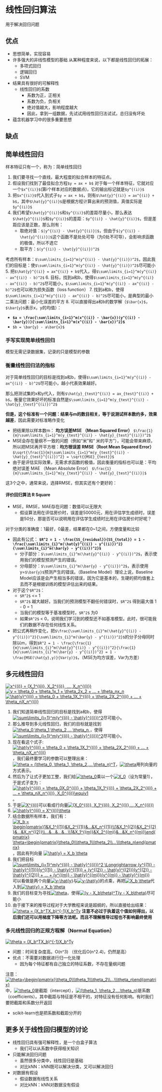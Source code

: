 # 线性回归算法
用于解决回归问题
## 优点
- 思想简单，实现容易
- 许多强大的非线性模型的基础
从某种程度来说，以下都是线性回归的拓展：
    - 多项式回归
    - 逻辑回归
    - SVM
- 结果具有很好的可解释性
    - 线性回归的系数
        - 系数为正，正相关
        - 系数为负，负相关
        - 绝对值越大，影响程度越大
        - 因此，拿到一组数据，先试试用线性回归法试试，总归没有坏处
- 蕴含机器学习中的很多重要思想

## 缺点

## 简单线性回归
样本特征只有一个，称为：简单线性回归

1. 我们要寻找一个直线，最大程度的拟合样本的特征点。
2. 假设我们找到了最佳拟合方程`$y = ax + b$`
对于每一个样本特征，它就对应一个`$x^{(i)}$`(第i个样本对应的数据点)，它的输出标记就是`$y^{(i)}$`
3. 把`$x^{(i)}$`代入到式子`$y = ax + b$`，则有`$\hat{y}^{(i)} = ax^{(i)} + b$`，其中`$\hat{y}^{(i)}$`是根据方程计算出来的预测值，真值实际是`$y^{(i)}$`
4. 我们希望`$\hat{y}^{(i)}$`和`$y^{(i)}$`的差距尽量小，那么表达`$\hat{y}^{(i)}$`和`$y^{(i)}$`的差距：`$y^{(i)} - \hat{y}^{(i)}$`，但是差距应该是正数，那么则有：
    - 取绝对值：`$|y^{(i)} - \hat{y}^{(i)}|$`，但由于`$|y^{(i)} - \hat{y}^{(i)}|$`这个函数不是处处可导（为0处不可导），会影响求函数的极值，所以不选它
    - 取平方：`$(y^{(i)} - \hat{y}^{(i)})^2$`

考虑所有样本：`$\sum\limits_{i=1}^m(y^{(i)} - \hat{y}^{(i)})^2$`，因此我们的目标是：使`$\sum\limits_{i=1}^m(y^{(i)} - \hat{y}^{(i)})^2$`尽可能小
5. 把`$\hat{y}^{(i)} = ax^{(i)} + b$`代入，得`$\sum\limits_{i=1}^m(y^{(i)} - ax^{(i)} - b)^2$`
6. 目标，找到a和b，使得`$\sum\limits_{i=1}^m(y^{(i)} - ax^{(i)} - b)^2$`尽可能小，`$\sum\limits_{i=1}^m(y^{(i)} - ax^{(i)} - b)^2$`也可以称为损失函数（loss function）
7. 找到a和b，使得`$\sum\limits_{i=1}^m(y^{(i)} - ax^{(i)} - b)^2$`尽可能小，是典型的最小二乘法问题：最小化误差的平方
8. 可以直接得出a和b的数学解（`$\bar{x}$`，`$\bar{y}$`表示x，y的均值）：
- **`$a = \frac{\sum\limits_{i=1}^m(x^{(i)} - \bar{x})(y^{(i)} - \bar{y})}{\sum\limits_{i=1}^m(x^{(i)} - \bar{x})^2}$`**
- `$b = \bar{y} - a\bar{x}$`

### 手写实现简单线性回归
模型无需记录数据集，记录的只是模型的参数

### 衡量线性回归法的指标
对于简单线性回归的目标是找到a和b，使得`$\sum\limits_{i=1}^m(y^{(i)} - ax^{(i)} - b)^2$`尽可能小，越小代表效果越好。

那么把测试集的x和y代入，则有`$\hat{y}_{test}^{(i)} = ax_{test}^{(i)} + b$`，衡量它效果好坏的标准自然是`$\sum\limits_{i=1}^m(y_{test}^{(i)} - \hat{y}_{test}^{(i)})^2$`

**但是，这个标准有一个问题：结果与m的数目相关，等于说测试样本数约多，效果越差**，因此需要对标准略作变化
- 把结果除以样本数m： **均方误差MSE （Mean Squared Error）**
`$\frac{1}{m}\sum\limits_{i=1}^m(y_{test}^{(i)} - \hat{y}_{test}^{(i)})^2$`
- MSE会存在量纲不一致的问题（例如“米”和“ 米的平方”），可能会带来麻烦，所以把MSE再开平方根：**均方根误差 RMSE（Root Mean Squared Error）**
`$\sqrt{\frac{1}{m}\sum\limits_{i=1}^m(y_{test}^{(i)} - \hat{y}_{test}^{(i)})^2} = \sqrt{{MSE}_{test}}$`
- 由于是评估实际效果，无需求求函数的极值，因此衡量的指标也可以是：平均绝对误差 MAE （Mean Absolute Error）
`$\frac{1}{m}\sum\limits_{i=1}^m|y_{test}^{(i)} - \hat{y}_{test}^{(i)}|$`

这3个之中，通常来说，选择RMSE，但其实还有个更好的：
#### 评价回归算法 R Square
- MSE，RMSE，MAE存在问题：数值可以无限大
    - 假设算法用在评估房价时，误差是50000元，用在评估学生成绩时，误差是50分，那是否可以说明用在评估学生成绩时比用在评估房价时好呢？

对于分类的准确度：1最好，0最差，结果都在0~1之间，方便度量和比较
- 因此有公式：
**`$R^2 = 1 - \frac{SS_{residual}}{SS_{total}} = 1 - \frac{\sum\limits_{i}^m(\hat{y}^{(i)} - y^{(i)})^2}{\sum\limits_{i}^m(\bar{y} - y^{(i)})^2}$`**
    - 分子部分：`$\sum\limits_{i}^m(\hat{y}^{(i)} - y^{(i)})^2$`，表示使用我们的模型预测产生的错误。
    - 分母部分：`$\sum\limits_{i}^m(\bar{y} - y^{(i)})^2$`，表示使用y=`$\bar{y}$`预测产生的错误。（Baseline Model）理论上说，Baseline Model应该是会产生相当多的错误，因为它是基本的，生硬的把均值套上去而不是根据训练的模型评估出来的结果。
- 对于这个`$R^2$`：
    - `$R^2$` <= 1
    - `$R^2$` 越大越好。当我们的预测模型不翻任何错误时，`$R^2$` 得到最大值 1 - 0 = 1
    - 当我们的模型等于基准模型时，`$R^2$` 为0
    - 如果`$R^2$` < 0，说明我们学习到的模型还不如基准模型。此时，很可能我们的数据不存在任何线性关系。
- 把公式再稍作变化，把`$\frac{\sum\limits_{i}^m(\hat{y}^{(i)} - y^{(i)})^2}{\sum\limits_{i}^m(\bar{y} - y^{(i)})^2}$`的分子分母同时除以m，得到`$R^2 = 1 - \frac{\frac{1}{m}\sum\limits_{i}^m(\hat{y}^{(i)} - y^{(i)})^2}{\frac{1}{m}\sum\limits_{i}^m(\bar{y} - y^{(i)})^2} = 1 - \frac{MSE(\hat{y},y)}{Var(y)}$`，（MSE为均方误差，Var为方差）

## 多元线性回归
<a href="https://www.codecogs.com/eqnedit.php?latex=x^{(i)}&space;=&space;(X_1^{(i)},&space;X_2^{(i)},&space;...,&space;X_n^{(i)})" target="_blank"><img src="https://latex.codecogs.com/gif.latex?x^{(i)}&space;=&space;(X_1^{(i)},&space;X_2^{(i)},&space;...,&space;X_n^{(i)})" title="x^{(i)} = (X_1^{(i)}, X_2^{(i)}, ..., X_n^{(i)})" /></a>
<a href="https://www.codecogs.com/eqnedit.php?latex=y&space;=&space;\theta_0&space;&plus;&space;\theta_1x_1&space;&plus;&space;\theta_2x_2&space;&plus;&space;...&space;&plus;&space;\theta_nx_n" target="_blank"><img src="https://latex.codecogs.com/gif.latex?y&space;=&space;\theta_0&space;&plus;&space;\theta_1x_1&space;&plus;&space;\theta_2x_2&space;&plus;&space;...&space;&plus;&space;\theta_nx_n" title="y = \theta_0 + \theta_1x_1 + \theta_2x_2 + ... + \theta_nx_n" /></a>
<a href="https://www.codecogs.com/eqnedit.php?latex=\hat{y}^{(i)}&space;=&space;\theta_0&space;&plus;&space;\theta_1X_1^{(i)}&space;&plus;&space;\theta_2X_2^{(i)}&space;&plus;&space;...&space;&plus;&space;\theta_nX_n^{(i)}" target="_blank"><img src="https://latex.codecogs.com/gif.latex?\hat{y}^{(i)}&space;=&space;\theta_0&space;&plus;&space;\theta_1X_1^{(i)}&space;&plus;&space;\theta_2X_2^{(i)}&space;&plus;&space;...&space;&plus;&space;\theta_nX_n^{(i)}" title="\hat{y}^{(i)} = \theta_0 + \theta_1X_1^{(i)} + \theta_2X_2^{(i)} + ... + \theta_nX_n^{(i)}" /></a>

1. 我们知道简单线性回归的目标是找到a和b，使得<a href="https://www.codecogs.com/eqnedit.php?latex=\sum\limits_{i=1}^m(y^{(i)}&space;-&space;\hat{y}^{(i)})^2" target="_blank"><img src="https://latex.codecogs.com/gif.latex?\sum\limits_{i=1}^m(y^{(i)}&space;-&space;\hat{y}^{(i)})^2" title="\sum\limits_{i=1}^m(y^{(i)} - \hat{y}^{(i)})^2" /></a>尽可能小。
2. 那么推导到多元线性回归，我们的目标就是找到<a href="https://www.codecogs.com/eqnedit.php?latex=\theta_0,\theta_1,\theta_2,...,\theta_n," target="_blank"><img src="https://latex.codecogs.com/gif.latex?\theta_0,\theta_1,\theta_2,...,\theta_n," title="\theta_0,\theta_1,\theta_2,...,\theta_n," /></a>，使得<a href="https://www.codecogs.com/eqnedit.php?latex=\sum\limits_{i=1}^m(y^{(i)}&space;-&space;\hat{y}^{(i)})^2" target="_blank"><img src="https://latex.codecogs.com/gif.latex?\sum\limits_{i=1}^m(y^{(i)}&space;-&space;\hat{y}^{(i)})^2" title="\sum\limits_{i=1}^m(y^{(i)} - \hat{y}^{(i)})^2" /></a>尽可能小。
3. 现在看这个式子: <a href="https://www.codecogs.com/eqnedit.php?latex=\hat{y}^{(i)}&space;=&space;\theta_0&space;&plus;&space;\theta_1X_1^{(i)}&space;&plus;&space;\theta_2X_2^{(i)}&space;&plus;&space;...&space;&plus;&space;\theta_nX_n^{(i)}" target="_blank"><img src="https://latex.codecogs.com/gif.latex?\hat{y}^{(i)}&space;=&space;\theta_0&space;&plus;&space;\theta_1X_1^{(i)}&space;&plus;&space;\theta_2X_2^{(i)}&space;&plus;&space;...&space;&plus;&space;\theta_nX_n^{(i)}" title="\hat{y}^{(i)} = \theta_0 + \theta_1X_1^{(i)} + \theta_2X_2^{(i)} + ... + \theta_nX_n^{(i)}" /></a>，我们最终要学习的参数可以整理出来：
<a href="https://www.codecogs.com/eqnedit.php?latex=\theta&space;=&space;(\theta_0,&space;\theta_1,&space;\theta_2,...,\theta_n)^T" target="_blank"><img src="https://latex.codecogs.com/gif.latex?\theta&space;=&space;(\theta_0,&space;\theta_1,&space;\theta_2,...,\theta_n)^T" title="\theta = (\theta_0, \theta_1, \theta_2,...,\theta_n)^T" /></a>，<a href="https://www.codecogs.com/eqnedit.php?latex=\theta" target="_blank"><img src="https://latex.codecogs.com/gif.latex?\theta" title="\theta" /></a>用列向量的方式表示。
4. 然后为了让式子更加工整，我们给<a href="https://www.codecogs.com/eqnedit.php?latex=\theta_0" target="_blank"><img src="https://latex.codecogs.com/gif.latex?\theta_0" title="\theta_0" /></a>乘以一个<a href="https://www.codecogs.com/eqnedit.php?latex=X_0" target="_blank"><img src="https://latex.codecogs.com/gif.latex?X_0" title="X_0" /></a>（设为常量1），于是式子变为：<a href="https://www.codecogs.com/eqnedit.php?latex=\hat{y}^{(i)}&space;=&space;\theta_0X_0^{(i)}&space;&plus;&space;\theta_1X_1^{(i)}&space;&plus;&space;\theta_2X_2^{(i)}&space;&plus;&space;...&space;&plus;&space;\theta_nX_n^{(i)},&space;X_0^{(i)}\equiv1" target="_blank"><img src="https://latex.codecogs.com/gif.latex?\hat{y}^{(i)}&space;=&space;\theta_0X_0^{(i)}&space;&plus;&space;\theta_1X_1^{(i)}&space;&plus;&space;\theta_2X_2^{(i)}&space;&plus;&space;...&space;&plus;&space;\theta_nX_n^{(i)},&space;X_0^{(i)}\equiv1" title="\hat{y}^{(i)} = \theta_0X_0^{(i)} + \theta_1X_1^{(i)} + \theta_2X_2^{(i)} + ... + \theta_nX_n^{(i)}, X_0^{(i)}\equiv1" /></a>。
5. 于是<a href="https://www.codecogs.com/eqnedit.php?latex=X^{(i)}" target="_blank"><img src="https://latex.codecogs.com/gif.latex?X^{(i)}" title="X^{(i)}" /></a>可以看成行向量<a href="https://www.codecogs.com/eqnedit.php?latex=(X_0^{(i)},&space;X_1^{(i)},&space;X_2^{(i)},...,X_n^{(i)})" target="_blank"><img src="https://latex.codecogs.com/gif.latex?(X_0^{(i)},&space;X_1^{(i)},&space;X_2^{(i)},...,X_n^{(i)})" title="(X_0^{(i)}, X_1^{(i)}, X_2^{(i)},...,X_n^{(i)})" /></a>
6. <a href="https://www.codecogs.com/eqnedit.php?latex=\hat{y}^{(i)}&space;=&space;X^{(i)}\theta" target="_blank"><img src="https://latex.codecogs.com/gif.latex?\hat{y}^{(i)}&space;=&space;X^{(i)}\theta" title="\hat{y}^{(i)} = X^{(i)}\theta" /></a>
7. 结合数据所有样本，我们有：
<a href="https://www.codecogs.com/eqnedit.php?latex=X_b&space;=&space;\begin{pmatrix}1&X_1^{(1)}&X_2^{(1)}&...&X_n^{(1)}\\1&X_1^{(2)}&X_2^{(2)}&...&X_n^{(2)}\\...&...&...&...\\1&X_1^{(m)}&X_2^{(m)}&...&X_n^{(m)}\end{pmatrix}&space;\theta=\begin{pmatrix}\theta_0\\\theta_1\\\theta_2\\...\\\theta_n\end{pmatrix}" target="_blank"><img src="https://latex.codecogs.com/gif.latex?X_b&space;=&space;\begin{pmatrix}1&X_1^{(1)}&X_2^{(1)}&...&X_n^{(1)}\\1&X_1^{(2)}&X_2^{(2)}&...&X_n^{(2)}\\...&...&...&...\\1&X_1^{(m)}&X_2^{(m)}&...&X_n^{(m)}\end{pmatrix}&space;\theta=\begin{pmatrix}\theta_0\\\theta_1\\\theta_2\\...\\\theta_n\end{pmatrix}" title="X_b = \begin{pmatrix}1&X_1^{(1)}&X_2^{(1)}&...&X_n^{(1)}\\1&X_1^{(2)}&X_2^{(2)}&...&X_n^{(2)}\\...&...&...&...\\1&X_1^{(m)}&X_2^{(m)}&...&X_n^{(m)}\end{pmatrix} \theta=\begin{pmatrix}\theta_0\\\theta_1\\\theta_2\\...\\\theta_n\end{pmatrix}" /></a>，因此有列向量
<a href="https://www.codecogs.com/eqnedit.php?latex=\hat{y}&space;=&space;X_b&space;\theta" target="_blank"><img src="https://latex.codecogs.com/gif.latex?\hat{y}&space;=&space;X_b&space;\theta" title="\hat{y} = X_b \theta" /></a>
8. 我们把目标<a href="https://www.codecogs.com/eqnedit.php?latex=\sum\limits_{i=1}^m(y^{(i)}&space;-&space;\hat{y}^{(i)})^2&space;\Longrightarrow&space;(y^{(1)}&space;-&space;\hat{y}^{(1)})(y^{(1)}&space;-&space;\hat{y}^{(1)})&space;&plus;&space;(y^{(2)}&space;-&space;\hat{y}^{(2)})(y^{(2)}&space;-&space;\hat{y}^{(2)})&space;&plus;&space;...&space;&plus;&space;(y^{(m)}&space;-&space;\hat{y}^{(m)})(y^{(m)}&space;-&space;\hat{y}^{(m)})" target="_blank"><img src="https://latex.codecogs.com/gif.latex?\sum\limits_{i=1}^m(y^{(i)}&space;-&space;\hat{y}^{(i)})^2&space;\Longrightarrow&space;(y^{(1)}&space;-&space;\hat{y}^{(1)})(y^{(1)}&space;-&space;\hat{y}^{(1)})&space;&plus;&space;(y^{(2)}&space;-&space;\hat{y}^{(2)})(y^{(2)}&space;-&space;\hat{y}^{(2)})&space;&plus;&space;...&space;&plus;&space;(y^{(m)}&space;-&space;\hat{y}^{(m)})(y^{(m)}&space;-&space;\hat{y}^{(m)})" title="\sum\limits_{i=1}^m(y^{(i)} - \hat{y}^{(i)})^2 \Longrightarrow (y^{(1)} - \hat{y}^{(1)})(y^{(1)} - \hat{y}^{(1)}) + (y^{(2)} - \hat{y}^{(2)})(y^{(2)} - \hat{y}^{(2)}) + ... + (y^{(m)} - \hat{y}^{(m)})(y^{(m)} - \hat{y}^{(m)})" /></a>可以看做是两个向量<a href="https://www.codecogs.com/eqnedit.php?latex=y-\hat{y}" target="_blank"><img src="https://latex.codecogs.com/gif.latex?y-\hat{y}" title="y-\hat{y}" /></a>与<a href="https://www.codecogs.com/eqnedit.php?latex=y-\hat{y}" target="_blank"><img src="https://latex.codecogs.com/gif.latex?y-\hat{y}" title="y-\hat{y}" /></a>的点乘，再把<a href="https://www.codecogs.com/eqnedit.php?latex=X_b&space;\theta" target="_blank"><img src="https://latex.codecogs.com/gif.latex?X_b&space;\theta" title="X_b \theta" /></a>代入到<a href="https://www.codecogs.com/eqnedit.php?latex=\hat{y}&space;=&space;X_b&space;\theta" target="_blank"><img src="https://latex.codecogs.com/gif.latex?\hat{y}&space;=&space;X_b&space;\theta" title="\hat{y} = X_b \theta" /></a>
9. 我们的目标变为寻找<a href="https://www.codecogs.com/eqnedit.php?latex=\theta" target="_blank"><img src="https://latex.codecogs.com/gif.latex?\theta" title="\theta" /></a>，使得<a href="https://www.codecogs.com/eqnedit.php?latex=(y&space;-&space;X_b\theta)^T(y&space;-&space;X_b\theta)" target="_blank"><img src="https://latex.codecogs.com/gif.latex?(y&space;-&space;X_b\theta)^T(y&space;-&space;X_b\theta)" title="(y - X_b\theta)^T(y - X_b\theta)" /></a>尽可能小
10. 由于接下来的推导过程对于大学教程来说是超纲的，所以直接给出结果：<a href="https://www.codecogs.com/eqnedit.php?latex=\theta&space;=&space;(X_b^TX_b)^{-1}X_b^Ty" target="_blank"><img src="https://latex.codecogs.com/gif.latex?\theta&space;=&space;(X_b^TX_b)^{-1}X_b^Ty" title="\theta = (X_b^TX_b)^{-1}X_b^Ty" /></a>
**注意不必过于执着这个值如何得出，以后我们还可以用梯度下降等方法呢。而且不理解推导过程也不影响最终使用**

### 多元线性回归的正规方程解（Normal Equation）
<a href="https://www.codecogs.com/eqnedit.php?latex=\theta&space;=&space;(X_b^TX_b)^{-1}X_b^Ty" target="_blank"><img src="https://latex.codecogs.com/gif.latex?\theta&space;=&space;(X_b^TX_b)^{-1}X_b^Ty" title="\theta = (X_b^TX_b)^{-1}X_b^Ty" /></a>

- 问题：时间复杂度高。O(n^3) （优化后O(n^2.4)，仍然是高）
- 优点：不需要对数据进行归一化处理
    - 因为每个特征都有自己独立的特征系数，不存在量纲问题

注意：<a href="https://www.codecogs.com/eqnedit.php?latex=\theta=\begin{pmatrix}\theta_0\\\theta_1\\\theta_2\\...\\\theta_n\end{pmatrix}" target="_blank"><img src="https://latex.codecogs.com/gif.latex?\theta=\begin{pmatrix}\theta_0\\\theta_1\\\theta_2\\...\\\theta_n\end{pmatrix}" title="\theta=\begin{pmatrix}\theta_0\\\theta_1\\\theta_2\\...\\\theta_n\end{pmatrix}" /></a>中，<a href="https://www.codecogs.com/eqnedit.php?latex=\theta_0" target="_blank"><img src="https://latex.codecogs.com/gif.latex?\theta_0" title="\theta_0" /></a>是截距（intercept），<a href="https://www.codecogs.com/eqnedit.php?latex=(\theta_1,&space;\theta_2,...\theta_n)" target="_blank"><img src="https://latex.codecogs.com/gif.latex?(\theta_1,&space;\theta_2,...\theta_n)" title="(\theta_1, \theta_2,...\theta_n)" /></a>是系数（coefficients）。其中截距与特征是不相干的，对特征没有任何影响。有时我们要把截距和系数分开返回
- scikit-learn也是把系数和截距分开的

## 更多关于线性回归模型的讨论
- 线性回归具有强可解释性，是一个白盒子算法
    - 我们可以从系数中获得相关知识
- 只能解决回归问题
    - 虽然很多分类中，线性回归是基础
    - 对比kNN：kNN既可以解决分类，又可以解决回归
- 对数据有假设
    - 假设数据有线性关系
    - 对比kNN：kNN对数据没有假设

